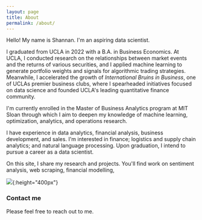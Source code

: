 ```yaml
---
layout: page
title: About
permalink: /about/
---
```

Hello! My name is Shannan. I'm an aspiring data scientist.

I graduated from UCLA in 2022 with a B.A. in Business Economics. At UCLA, I conducted research on the relationships between market events and the returns of various securities, and I applied machine learning to generate portfolio weights and signals for algorithmic trading strategies. Meanwhile, I accelerated the growth of *International Bruins in Business*, one of UCLAs premier business clubs, where I spearheaded initiatives focused on data science and founded UCLA's leading quantitative finance community. 

 I'm currently enrolled in the Master of Business Analytics program at MIT Sloan through which I aim to deepen my knowledge of machine learning, optimization, analytics, and operations research. 
 
 I have experience in data analytics, financial analysis, business development, and sales. I'm interested in finance; logistics and supply chain analytics; and natural language processing. Upon graduation, I intend to pursue a career as a data scientist. 

On this site, I share my research and projects. You'll find work on sentiment analysis, web scraping, financial modelling, 

![](/images/professional-profile.jpeg){:height="400px"}

### Contact me

Please feel free to reach out to me.